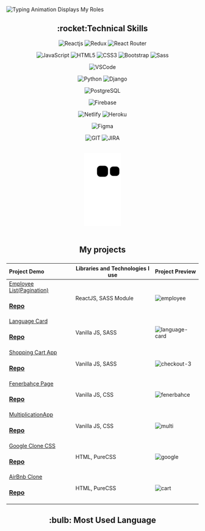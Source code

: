 
 ![Typing Animation Displays My Roles](https://readme-typing-svg.herokuapp.com?color=%2336BCF7&lines=Hello+I'm+a+Duygu;Welcome+to+my+Github+profile;I'm+Frontend+Developer...;)


<h2 align="center">:rocket:Technical Skills</h2>
<div align="center">
<img
        src="https://img.shields.io/badge/React-20232A?style=for-the-badge&logo=react&logoColor=61DAFB"
        alt="Reactjs"
      />
<img
        src="https://img.shields.io/badge/Redux-593D88?style=for-the-badge&logo=redux&logoColor=white"
        alt="Redux"
      />
<img
        src="https://img.shields.io/badge/React_Router-CA4245?style=for-the-badge&logo=react-router&logoColor=white"
        alt="React Router"
      />
  
<img
        src="https://img.shields.io/badge/JavaScript-323330?style=for-the-badge&logo=javascript&logoColor=F7DF1E"
        alt="JavaScript"
      />
<img
        src="https://img.shields.io/badge/HTML5-E34F26?style=for-the-badge&logo=html5&logoColor=white"
        alt="HTML5"
      />
<img
        src="https://img.shields.io/badge/CSS3-1572B6?style=for-the-badge&logo=css3&logoColor=white"
        alt="CSS3"
      />
<img
        src="https://img.shields.io/badge/Bootstrap-563D7C?style=for-the-badge&logo=bootstrap&logoColor=white"
        alt="Bootstrap"
      />
<img
        src="https://img.shields.io/badge/Sass-CC6699?style=for-the-badge&logo=sass&logoColor=white"
        alt="Sass"
      />


    
<img
     src="https://img.shields.io/badge/Visual_Studio_Code-0078D4?style=for-the-badge&logo=visual%20studio%20code&logoColor=white"
     alt="VSCode"
     />

     
<img
        src="https://img.shields.io/badge/Python-14354C?style=for-the-badge&logo=python&logoColor=white"
        alt="Python"
      />
<img
        src="https://img.shields.io/badge/Django-092E20?style=for-the-badge&logo=django&logoColor=white"
        alt="Django"
      />


<img
        src="https://img.shields.io/badge/PostgreSQL-316192?style=for-the-badge&logo=postgresql&logoColor=white"
        alt="PostgreSQL"
      />

<img
        src="https://img.shields.io/badge/firebase-ffca28?style=for-the-badge&logo=firebase&logoColor=black"
        alt="Firebase"
      />

     
<img
        src="https://img.shields.io/badge/Netlify-00C7B7?style=for-the-badge&logo=netlify&logoColor=white"
        alt="Netlify"
      />
<img
        src="https://img.shields.io/badge/Heroku-430098?style=for-the-badge&logo=heroku&logoColor=white"
        alt="Heroku"
      />

<img
      src="https://img.shields.io/badge/Figma-F24E1E?style=for-the-badge&logo=figma&logoColor=white"
      alt="Figma"
      />

 <img
      src="https://img.shields.io/badge/GIT-E44C30?style=for-the-badge&logo=git&logoColor=white"
      alt="GIT"
      />
 <img
      src="https://img.shields.io/badge/Jira-0052CC?style=for-the-badge&logo=Jira&logoColor=white"
      alt="JIRA"
      />
</div>
</br>
<div  align="center"> <img src="https://github.com/SdtAslan/SdtAslan/blob/output/github-contribution-grid-snake.svg" background="black" /></div>
<br>

<h2 align="center"> My projects</h2>

###

  Project Demo       |Libraries and Technologies I use     |Project Preview   
:-------------------------|-------------------------|-------------------------
[Employee List(Pagination)](https://user-images.githubusercontent.com/109351417/205138112-1673da2d-8edc-403a-ba8c-404f0eb1a347.gif)<h3>[Repo](https://github.com/duygukucukoglu35/Employee-list/)</h3> | ReactJS, SASS Module | ![employee](https://user-images.githubusercontent.com/109351417/205138112-1673da2d-8edc-403a-ba8c-404f0eb1a347.gif)
[Language Card](https://timely-cassata-697411.netlify.app/) <h3>[Repo](https://github.com/duygukucukoglu35/Language-Card)</h3> | Vanilla JS, SASS | ![language-card](https://user-images.githubusercontent.com/109351417/205143155-34af9411-f06e-43a9-9681-70e490e4cd80.gif) 
[Shopping Cart App](https://duygucheckoutpage.netlify.app/) <h3>[Repo](https://github.com/duygukucukoglu35/CheckOut-Page/)</h3> | Vanilla JS, SASS | ![checkout-3](https://user-images.githubusercontent.com/109351417/204655767-ff0dabcb-4180-4aea-a509-06a1e6ba9f38.gif)
[Fenerbahçe Page](https://duygukucukoglu35.github.io/Fenerbahce/) <h3>[Repo](https://github.com/duygukucukoglu35/Fenerbahce)</h3> | Vanilla JS, CSS | ![fenerbahce](https://user-images.githubusercontent.com/109351417/205149934-a4bc5849-58af-4a66-bfab-6a191ba5c12b.gif)
[MultiplicationApp](https://duygukucukoglu35.github.io/MultiplicationApp/)<h3>[Repo](https://github.com/duygukucukoglu35/MultiplicationApp/)| Vanilla JS, CSS |![multi](https://user-images.githubusercontent.com/109351417/205141740-187aefa9-abe9-44fb-bafb-78afa3bfb1af.gif)
[Google Clone CSS ](https://duygukucukoglu35.github.io/Google/) <h3>[Repo](https://github.com/duygukucukoglu35/Google)</h3> | HTML, PureCSS | ![google](https://user-images.githubusercontent.com/109351417/205148691-372fb6c2-c8f5-40f7-80f2-9485a7a148ef.gif)
[AirBnb Clone ](https://duygukucukoglu35.github.io/Airbnb/) <h3>[Repo](https://github.com/duygukucukoglu35/Airbnb)</h3> | HTML, PureCSS | ![cart](https://user-images.githubusercontent.com/109351417/204657241-e11c0426-b3e6-4f71-9a29-006e6be11341.gif)
<h2 align="center"> :bulb: Most Used Language</h2>
<div  align="center">
<br/>
<img
     src="https://github-readme-stats.vercel.app/api?username=duygukucukoglu35&theme=blue-green"
     alt=""
     /> <br/>
<img
     src="https://github-readme-stats.vercel.app/api/top-langs/?username=duygukucukoglu35&theme=blue-green"
     alt=""
     /> 
</div>
